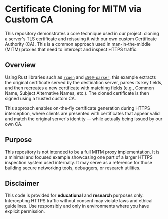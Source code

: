 # Certificate Cloning for MITM via Custom CA

This repository demonstrates a core technique used in our project: cloning a server's TLS certificate and reissuing it with our own custom Certificate Authority (CA). This is a common approach used in man-in-the-middle (MITM) proxies that need to intercept and inspect HTTPS traffic.

## Overview

Using Rust libraries such as [`rcgen`](https://crates.io/crates/rcgen) and [`x509-parser`](https://crates.io/crates/x509-parser), this example extracts the original certificate served by the destination server, parses its key fields, and then recreates a new certificate with matching fields (e.g., Common Name, Subject Alternative Names, etc.). The cloned certificate is then signed using a trusted custom CA.

This approach enables on-the-fly certificate generation during HTTPS interception, where clients are presented with certificates that appear valid and match the original server's identity — while actually being issued by our own CA.

## Purpose

This repository is not intended to be a full MITM proxy implementation. It is a minimal and focused example showcasing one part of a larger HTTPS inspection system used internally. It may serve as a reference for those building secure networking tools, debuggers, or research utilities.

## Disclaimer

This code is provided for **educational** and **research** purposes only. Intercepting HTTPS traffic without consent may violate laws and ethical guidelines. Use responsibly and only in environments where you have explicit permission.

